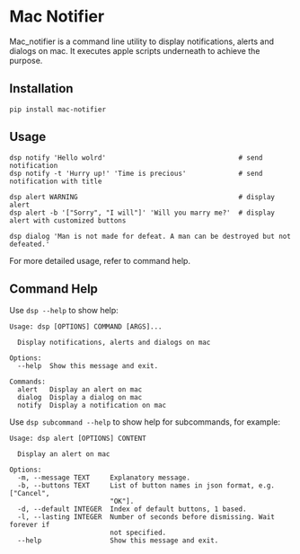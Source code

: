 # Mac Notifier
Mac_notifier is a command line utility to display notifications, alerts and dialogs on mac. It executes apple scripts underneath to achieve the purpose.

## Installation
```
pip install mac-notifier
```

## Usage
```
dsp notify 'Hello wolrd'                                 # send notification
dsp notify -t 'Hurry up!' 'Time is precious'             # send notification with title

dsp alert WARNING                                        # display alert
dsp alert -b '["Sorry", "I will"]' 'Will you marry me?'  # display alert with customized buttons

dsp dialog 'Man is not made for defeat. A man can be destroyed but not defeated.'
```
For more detailed usage, refer to command help.

## Command Help
Use `dsp --help` to show help:
```
Usage: dsp [OPTIONS] COMMAND [ARGS]...

  Display notifications, alerts and dialogs on mac

Options:
  --help  Show this message and exit.

Commands:
  alert   Display an alert on mac
  dialog  Display a dialog on mac
  notify  Display a notification on mac
```

Use `dsp subcommand --help` to show help for subcommands, for example:
```
Usage: dsp alert [OPTIONS] CONTENT

  Display an alert on mac

Options:
  -m, --message TEXT     Explanatory message.
  -b, --buttons TEXT     List of button names in json format, e.g. ["Cancel",
                         "OK"].
  -d, --default INTEGER  Index of default buttons, 1 based.
  -l, --lasting INTEGER  Number of seconds before dismissing. Wait forever if
                         not specified.
  --help                 Show this message and exit.
```